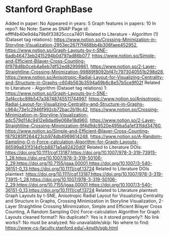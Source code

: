 # Stanford GraphBase

Added in paper: No
Appeared in years: 5
Graph features in papers: 10
In repo?: No
Note: Same as SNAP
Page id: effff4b40e9d4a79b6f33825ccca7401
Related to Literature - Algorithm (1) (Dataset tag relations): https://www.notion.so/Crossing-Minimization-in-Storyline-Visualization-2953ec267f7f468bb4b306faee452952, https://www.notion.so/Graph-Layouts-by-t-SNE-6adb46473eb2415294b0d797ad86b077, https://www.notion.so/Simple-and-Efficient-Bilayer-Cross-Counting-6f978d8b0ceb4a6eb7df52ed82999861, https://www.notion.so/2-Layer-Straightline-Crossing-Minimization-99889f8092bf47c7973040551b298d28, https://www.notion.so/Anisotropic-Radial-Layout-for-Visualizing-Centrality-and-Structure-in-Graphs-c604b563b3594a69b6c8e57b5ce9f02f
Related to Literature - Algorithm (Dataset tag relations) 1: https://www.notion.so/Graph-Layouts-by-t-SNE-3af4ccbc89b547a38748745511744997, https://www.notion.so/Anisotropic-Radial-Layout-for-Visualizing-Centrality-and-Structure-in-Graphs-c964c73e1c2946f992cb72bac2b19c42, https://www.notion.so/Crossing-Minimization-in-Storyline-Visualization-adc579d114c9412e8dad9e068e18d960, https://www.notion.so/2-Layer-Straightline-Crossing-Minimization-9f4d9dc9520e495ba5a1ef31fdd34760, https://www.notion.so/Simple-and-Efficient-Bilayer-Cross-Counting-f879285ff264423cb974db4969614248, https://www.notion.so/A-Random-Sampling-O-n-Force-calculation-Algorithm-for-Graph-Layouts-86599a831f314d1cb8871a5a92420d0f
Related to Literature DOIs: https://doi.org/10.1111/cgf.13187,https://doi.org/10.1007/978-3-319-73915-1_28,https://doi.org/10.1007/978-3-319-50106-2_29,https://doi.org/10.7155/jgaa.00001,https://doi.org/10.1007/3-540-36151-0_13,https://doi.org/10.1111/cgf.13724
Related to Literature DOIs plaintext: https://doi.org/10.1111/cgf.13187,https://doi.org/10.1007/978-3-319-73915-1_28,https://doi.org/10.1007/978-3-319-50106-2_29,https://doi.org/10.7155/jgaa.00001,https://doi.org/10.1007/3-540-36151-0_13,https://doi.org/10.1111/cgf.13724
Related to Literature plaintext: Graph Layouts by t-SNE, Anisotropic Radial Layout for Visualizing Centrality and Structure in Graphs, Crossing Minimization in Storyline Visualization, 2-Layer Straightline Crossing Minimization, Simple and Efficient Bilayer Cross Counting, A Random Sampling O(n) Force-calculation Algorithm for Graph Layouts
cleaned format?: No
duplicate?: Yes
is it stored properly?: No
link works?: No
must be analyzed: No
unavailable/skip: No
where to find: https://www-cs-faculty.stanford.edu/~knuth/sgb.html